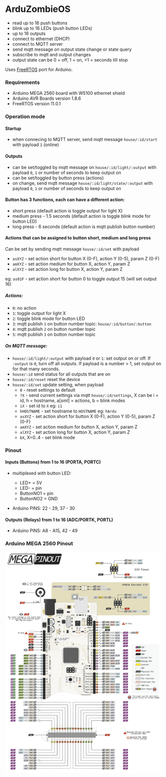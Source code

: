 # ArduZombieOS

* read up to 16 push buttons
* blink up to 16 LEDs (push button LEDs)
* up to 16 outputs
* connect to ethernet (DHCP)
* connect to MQTT server
* send mqtt message on output state change or state query
* subscribe to mqtt and output changes
* output state can be 0 = off, 1 = on, >1 = seconds till stop

Uses [FreeRTOS](https://github.com/feilipu/Arduino_FreeRTOS_Library) port for Arduino.

### Requirements
- Arduino MEGA 2560 board with W5100 ethernet shield
- Arduino AVR Boards version 1.8.6
- FreeRTOS version 11.0.1

### Operation mode

#### Startup
- when connecing to MQTT server, send mqtt message `house/:id/start` with payload `1` (online)

#### Outputs
- can be set/toggled by mqtt message on `house/:id/light/:output` with payload `0`, `1` or number of seconds to keep output on
- can be set/toggled by button press (actions)
- on change, send mqtt message `house/:id/light/state/:output` with payload `0`, `1` or number of seconds to keep output on


#### Button has 3 functions, each can have a different action:
- short press (default action is toggle output for light X)
- medium press - 1.5 seconds (default action is toggle blink mode for button LED)
- long press - 6 seconds (default action is mqtt publish button number)


#### Actions that can be assigned to button short, medium and long press

Can be set by sending mqtt message `house/:id/set` with payload
- `asXYZ` - set action short for button X (0-F), action Y (0-5), param Z (0-F)
- `amXYZ` - set action medium for button X, action Y, param Z
- `alXYZ` - set action long for button X, action Y, param Z

eg: `as01F` - set action short for button 0 to toggle output 15 (will set output 16)

##### Actions:

- `0`: no action
- `1`: toggle output for light X
- `2`: toggle blink mode for button LED
- `3`: mqtt publish `1` on button number topic: `house/:id/button/:button`
- `4`: mqtt publish `2` on button number topic
- `5`: mqtt publish `3` on button number topic

##### On MQTT message:
  - `house/:id/light/:output` with payload `0` or `1`: set output on or off. If `:output` is `0`, turn off all outputs. If payload is a number > 1, set output on for that many seconds.
  - `house/:id` send status for all outputs that are on
  - `house/:id/reset` reset the device
  - `house/:id/set` update setting, when payload
    - `0` - reset settings to default
    - `?X` - send current settings via mqtt `house/:id/settings`, X can be i = id, h = hostname, a[sml] = actions, b = blink modes
    - `iX` - set id to `X` eg: `i1`
    - `hHOSTNAME` - set hostname to `HOSTNAME` eg: `hArdu`
    - `asXYZ` - set action short for button X (0-F), action Y (0-5), param Z (0-F)
    - `amXYZ` - set action medium for button X, action Y, param Z
    - `alXYZ` - set action long for button X, action Y, param Z
    - `bX`, X=0..4 - set blink mode


### Pinout

#### Inputs (Buttons) from 1 to 16 (PORTA, PORTC)

- multiplexed with button LED:
  - LED+ = 5V
  - LED- = pin
  - ButtonNO1 = pin
  - ButtonNO2 = GND

- Arduino PINS: 22 - 29, 37 - 30

#### Outputs (Relays) from 1 to 16 (ADC/PORTK, PORTL)

- Arduino PINS: A8 - A15, 42 - 49

### Arduino MEGA 2560 Pinout

![Arduino MEGA 2560 Pinout](/assets/arduino-mega-pinout.png)
